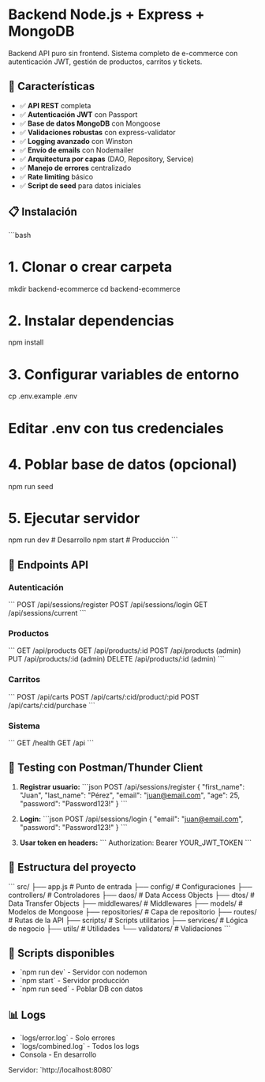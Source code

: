# Backend Node.js + Express + MongoDB

Backend API puro sin frontend. Sistema completo de e-commerce con autenticación JWT, gestión de productos, carritos y tickets.

## 🚀 Características

- ✅ **API REST** completa
- ✅ **Autenticación JWT** con Passport
- ✅ **Base de datos MongoDB** con Mongoose
- ✅ **Validaciones robustas** con express-validator
- ✅ **Logging avanzado** con Winston
- ✅ **Envío de emails** con Nodemailer
- ✅ **Arquitectura por capas** (DAO, Repository, Service)
- ✅ **Manejo de errores** centralizado
- ✅ **Rate limiting** básico
- ✅ **Script de seed** para datos iniciales

## 📋 Instalación

\`\`\`bash
# 1. Clonar o crear carpeta
mkdir backend-ecommerce
cd backend-ecommerce

# 2. Instalar dependencias
npm install

# 3. Configurar variables de entorno
cp .env.example .env
# Editar .env con tus credenciales

# 4. Poblar base de datos (opcional)
npm run seed

# 5. Ejecutar servidor
npm run dev  # Desarrollo
npm start    # Producción
\`\`\`

## 🔗 Endpoints API

### Autenticación
\`\`\`
POST /api/sessions/register
POST /api/sessions/login
GET  /api/sessions/current
\`\`\`

### Productos
\`\`\`
GET    /api/products
GET    /api/products/:id
POST   /api/products (admin)
PUT    /api/products/:id (admin)
DELETE /api/products/:id (admin)
\`\`\`

### Carritos
\`\`\`
POST /api/carts
POST /api/carts/:cid/product/:pid
POST /api/carts/:cid/purchase
\`\`\`

### Sistema
\`\`\`
GET /health
GET /api
\`\`\`

## 🧪 Testing con Postman/Thunder Client

1. **Registrar usuario:**
\`\`\`json
POST /api/sessions/register
{
  "first_name": "Juan",
  "last_name": "Pérez",
  "email": "juan@email.com",
  "age": 25,
  "password": "Password123!"
}
\`\`\`

2. **Login:**
\`\`\`json
POST /api/sessions/login
{
  "email": "juan@email.com",
  "password": "Password123!"
}
\`\`\`

3. **Usar token en headers:**
\`\`\`
Authorization: Bearer YOUR_JWT_TOKEN
\`\`\`

## 📁 Estructura del proyecto

\`\`\`
src/
├── app.js              # Punto de entrada
├── config/             # Configuraciones
├── controllers/        # Controladores
├── daos/              # Data Access Objects
├── dtos/              # Data Transfer Objects
├── middlewares/       # Middlewares
├── models/            # Modelos de Mongoose
├── repositories/      # Capa de repositorio
├── routes/            # Rutas de la API
├── scripts/           # Scripts utilitarios
├── services/          # Lógica de negocio
├── utils/             # Utilidades
└── validators/        # Validaciones
\`\`\`

## 🔧 Scripts disponibles

- \`npm run dev\` - Servidor con nodemon
- \`npm start\` - Servidor producción
- \`npm run seed\` - Poblar DB con datos

## 📊 Logs

- \`logs/error.log\` - Solo errores
- \`logs/combined.log\` - Todos los logs
- Consola - En desarrollo

Servidor: \`http://localhost:8080\`
